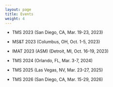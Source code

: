 ```yaml
---
layout: page
title: Events
weight: 4
---
```


- TMS 2023 (San Diego, CA, Mar. 19-23, 2023)

- MS&T 2023 (Columbus, OH, Oct. 1-5, 2023)

- IMAT 2023 (ASM) (Detroit, MI, Oct. 16-19, 2023)

- TMS 2024 (Orlando, FL, Mar. 3-7, 2024)

- TMS 2025 (Las Vegas, NV, Mar. 23-27, 2025)

- TMS 2026 (San Diego, CA, Mar. 15-29, 2026)
